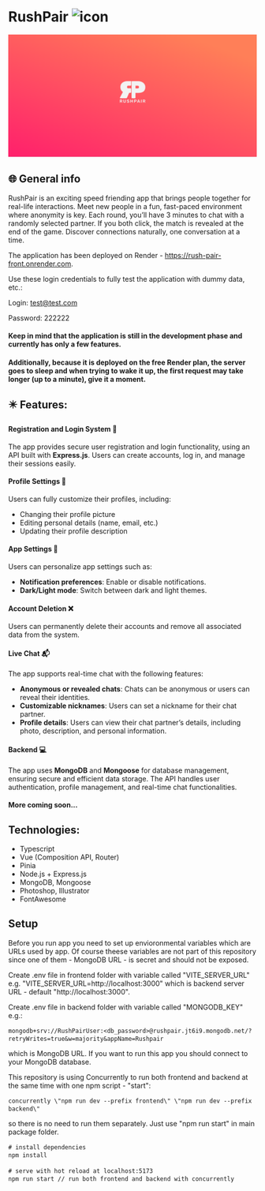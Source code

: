 
# RushPair <img src="https://raw.githubusercontent.com/kvvasuu/rush-pair/main/frontend/public/favicon.ico" alt="icon" width="24"/>

![App demo](https://raw.githubusercontent.com/kvvasuu/rush-pair/main/demo.png "App demo")

## :globe_with_meridians: General info

RushPair is an exciting speed friending app that brings people together for real-life interactions. Meet new people in a fun, fast-paced environment where anonymity is key. Each round, you’ll have 3 minutes to chat with a randomly selected partner. If you both click, the match is revealed at the end of the game. Discover connections naturally, one conversation at a time.

The application has been deployed on Render - https://rush-pair-front.onrender.com.

Use these login credentials to fully test the application with dummy data, etc.:

Login: test@test.com

Password: 222222

#### Keep in mind that the application is still in the development phase and currently has only a few features.
#### Additionally, because it is deployed on the free Render plan, the server goes to sleep and when trying to wake it up, the first request may take longer (up to a minute), give it a moment.

## :eight_pointed_black_star: Features:

#### Registration and Login System :closed_lock_with_key: 

The app provides secure user registration and login functionality, using an API built with **Express.js**. Users can create accounts, log in, and manage their sessions easily.

#### Profile Settings :raising_hand:

Users can fully customize their profiles, including:
- Changing their profile picture
- Editing personal details (name, email, etc.)
- Updating their profile description

#### App Settings :wrench:

Users can personalize app settings such as:
- **Notification preferences**: Enable or disable notifications.
- **Dark/Light mode**: Switch between dark and light themes.

#### Account Deletion :x:

Users can permanently delete their accounts and remove all associated data from the system.

#### Live Chat :mailbox_with_mail:

The app supports real-time chat with the following features:
- **Anonymous or revealed chats**: Chats can be anonymous or users can reveal their identities.
- **Customizable nicknames**: Users can set a nickname for their chat partner.
- **Profile details**: Users can view their chat partner’s details, including photo, description, and personal information.

#### Backend :computer:

The app uses **MongoDB** and **Mongoose** for database management, ensuring secure and efficient data storage. The API handles user authentication, profile management, and real-time chat functionalities.

#### More coming soon...



## Technologies:

- Typescript
- Vue (Composition API, Router)
- Pinia
- Node.js + Express.js
- MongoDB, Mongoose
- Photoshop, Illustrator
- FontAwesome

## Setup

Before you run app you need to set up envioronmental variables which are URLs used by app. Of course theese variables are not part of this repository since one of them - MongoDB URL - is secret and should not be exposed.

Create .env file in frontend folder with variable called "VITE_SERVER_URL" e.g. "VITE_SERVER_URL=http://localhost:3000" which is backend server URL - default "http://localhost:3000".

Create .env file in backend folder with variable called "MONGODB_KEY" e.g.:
```
mongodb+srv://RushPairUser:<db_password>@rushpair.jt6i9.mongodb.net/?retryWrites=true&w=majority&appName=Rushpair
```
which is MongoDB URL. If you want to run this app you should connect to your MongoDB database.

This repository is using Concurrently to run both frontend and backend at the same time with one npm script - "start": 
```
concurrently \"npm run dev --prefix frontend\" \"npm run dev --prefix backend\"
```
so there is no need to run them separately. Just use "npm run start" in main package folder.


```
# install dependencies
npm install

# serve with hot reload at localhost:5173
npm run start // run both frontend and backend with concurrently 
```
